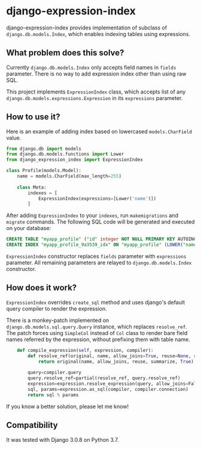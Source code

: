 # django-expression-index

django-expression-index provides implementation of subclass of `django.db.models.Index`, which enables indexing tables using expressions.

## What problem does this solve?

Currently `django.db.models.Index` only accepts field names in `fields` parameter. There is no way to add expression index other than using raw SQL.

This project implements `ExpressionIndex` class, which accepts list  of any `django.db.models.expressions.Expression` in its `expressions` parameter.

## How to use it?

Here is an example of adding index based on lowercased `models.CharField` value.

```python
from django.db import models
from django.db.models.functions import Lower
from django_expression_index import ExpressionIndex

class Profile(models.Model):
    name = models.CharField(max_length=255)
    
    class Meta:
        indexes = [
            ExpressionIndex(expressions=[Lower('name')])
        ]
```

After adding `ExpressionIndex` to your `indexes`, run `makemigrations` and `migrate` commands. The following SQL code will be generated and executed on your database:
```sql
CREATE TABLE "myapp_profile" ("id" integer NOT NULL PRIMARY KEY AUTOINCREMENT, "name" varchar(255) NOT NULL);
CREATE INDEX "myapp_profile_9a3539_idx" ON "myapp_profile" (LOWER("name"));
```

`ExpressionIndex` constructor replaces `fields` parameter with `expressions` parameter. All remaining parameters are relayed to `django.db.models.Index` constructor.

## How does it work?
`ExpressionIndex` overrides `create_sql` method and uses django's default query compiler to render the expression.

There is a monkey-patch implemented on `django.db.models.sql.query.Query` instance, which replaces `resolve_ref`. The patch forces using `SimpleCol` instead of `Col` class to render bare field names referred by the expression, without prefixing them with table name.

```python
    def compile_expression(self, expression, compiler):
        def resolve_ref(original, name, allow_joins=True, reuse=None, summarize=False, simple_col=False):
            return original(name, allow_joins, reuse, summarize, True)
        
        query=compiler.query
        query.resolve_ref=partial(resolve_ref, query.resolve_ref)
        expression=expression.resolve_expression(query, allow_joins=False)
        sql, params=expression.as_sql(compiler, compiler.connection)
        return sql % params
```

If you know a better solution, please let me know!

## Compatibility

It was tested with Django 3.0.8 on Python 3.7.